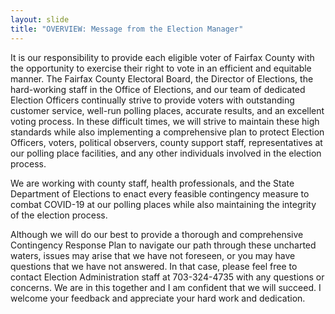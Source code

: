 ```yaml
---
layout: slide
title: "OVERVIEW: Message from the Election Manager"
---
```


It is our responsibility to provide each eligible voter of Fairfax County with the opportunity to exercise their right to vote in an efficient and equitable manner. The Fairfax County Electoral Board, the Director of Elections, the hard-working staff in the Office of Elections, and our team of dedicated Election Officers continually strive to provide voters with outstanding customer service, well-run polling places, accurate results, and an excellent voting process. In these difficult times, we will strive to maintain these high standards while also implementing a comprehensive plan to protect Election Officers, voters, political observers, county support staff, representatives at our polling place facilities, and any other individuals involved in the election process.

We are working with county staff, health professionals, and the State Department of Elections to enact every feasible contingency measure to combat COVID-19 at our polling places while also maintaining the integrity of the election process.

Although we will do our best to provide a thorough and comprehensive Contingency Response Plan to navigate our path through these uncharted waters, issues may arise that we have not foreseen, or you may have questions that we have not answered. In that case, please feel free to contact Election Administration staff at 703-324-4735 with any questions or concerns. We are in this together and I am confident that we will succeed. I welcome your feedback and appreciate your hard work and dedication.